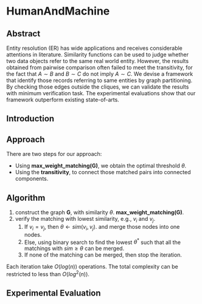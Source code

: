 # HumanAndMachine

## Abstract
Entity resolution (ER) has wide applications and receives considerable attentions in literature.  Similarity functions can be used to judge whether two data objects refer to the same real world entity. However, the results obtained from pairwise comparison often failed to meet the transitivity, for the fact that $A \sim B$ and $B \sim C$ do not imply $A \sim C$. We devise a framework that identify those records referring to same entities by graph partitioning. By checking those edges outside the cliques, we can validate the results with minimum verification task. The experimental evaluations show that our framework outperform existing state-of-arts.

## Introduction

## Approach
There are two steps for our approach:
- Using **max_weight_matching(G)**, we obtain the optimal threshold $\theta$.
- Using the **transitivity**, to connect those matched pairs into connected components.

## Algorithm
1. construct the graph **G**, with similarity $\theta$. **max_weight_matching(G)**.
2. verify the matching with lowest similarity, e.g., $v_i$ and $v_j$.
	1. If $v_i =  v_j$, then $\theta \gets sim(v_i, v_j)$. and merge those nodes into one nodes.
	2. Else, using binary search to find the lowest $\theta^*$ such that all the matchings with $sim \geq \theta$ can be merged.
	3. If none of the matching can be merged, then stop the iteration.

Each iteration take $O(log(n))$ operations.
The total complexity can be restricted to less than $O(log^2(n))$.

## Experimental Evaluation
